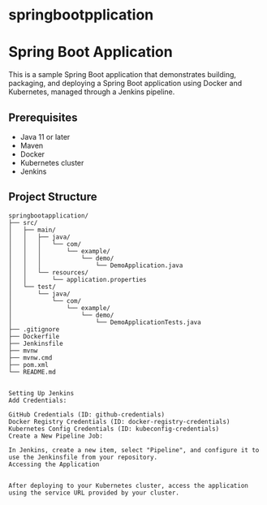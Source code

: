 # springbootpplication

# Spring Boot Application

This is a sample Spring Boot application that demonstrates building, packaging, and deploying a Spring Boot application using Docker and Kubernetes, managed through a Jenkins pipeline.

## Prerequisites

- Java 11 or later
- Maven
- Docker
- Kubernetes cluster
- Jenkins

## Project Structure

```plaintext
springbootapplication/
├── src/
│   ├── main/
│   │   ├── java/
│   │   │   └── com/
│   │   │       └── example/
│   │   │           └── demo/
│   │   │               └── DemoApplication.java
│   │   └── resources/
│   │       └── application.properties
│   └── test/
│       └── java/
│           └── com/
│               └── example/
│                   └── demo/
│                       └── DemoApplicationTests.java
├── .gitignore
├── Dockerfile
├── Jenkinsfile
├── mvnw
├── mvnw.cmd
├── pom.xml
└── README.md


Setting Up Jenkins
Add Credentials:

GitHub Credentials (ID: github-credentials)
Docker Registry Credentials (ID: docker-registry-credentials)
Kubernetes Config Credentials (ID: kubeconfig-credentials)
Create a New Pipeline Job:

In Jenkins, create a new item, select "Pipeline", and configure it to use the Jenkinsfile from your repository.
Accessing the Application


After deploying to your Kubernetes cluster, access the application using the service URL provided by your cluster.

